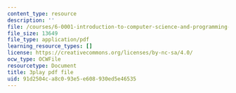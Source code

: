 ```yaml
---
content_type: resource
description: ''
file: /courses/6-0001-introduction-to-computer-science-and-programming-in-python-fall-2016/91d2504ca8c093e5e608930ed5e46535_0Whyfs88TYE.pdf
file_size: 13649
file_type: application/pdf
learning_resource_types: []
license: https://creativecommons.org/licenses/by-nc-sa/4.0/
ocw_type: OCWFile
resourcetype: Document
title: 3play pdf file
uid: 91d2504c-a8c0-93e5-e608-930ed5e46535
---
```

